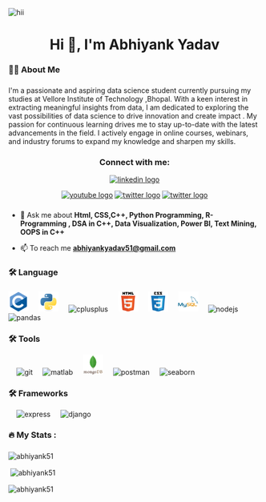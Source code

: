 ![hii](https://github.com/Abhiyank51/Abhiyank_Yadav/blob/main/Banner.png)



<h1 align="center">Hi 👋, I'm Abhiyank Yadav</h1>

###

<h3 align="left">👩‍💻  About Me</h3>

###

<p align="left">I'm a passionate and aspiring data science student currently pursuing my studies at Vellore Institute of Technology ,Bhopal. With a keen interest in extracting meaningful insights from data, I am dedicated to exploring the vast possibilities of data science to drive innovation and create impact . My passion for continuous learning drives me to stay up-to-date with the latest advancements in the field. I actively engage in online courses, webinars, and industry forums to expand my knowledge and sharpen my skills.</p>
  
###

<div align="center">
  <h3 align="center">Connect with me:</h3>
  <a href ="https://www.linkedin.com/in/abhiyank-yadav-440b33251" target="blank"> <img src="https://img.shields.io/static/v1?message=LinkedIn&logo=linkedin&label=&color=0077B5&logoColor=white&labelColor=&style=for-the-badge" height="25" alt="linkedin logo"  />
    
  <a href= "https://www.kaggle.com/abhiyankyadav" target="blank"><img src="https://img.shields.io/static/v1?message=Kaggle&logo=kaggle&label=&color=FF0000&logoColor=white&labelColor=&style=for-the-badge" height="25" alt="youtube logo"  /><a/>
  <a href="https://twitter.com/abhiyanky63468" target="blank"><img src="https://img.shields.io/static/v1?message=Twitter&logo=twitter&label=&color=1DA1F2&logoColor=white&labelColor=&style=for-the-badge" height="25" alt="twitter logo"  /></a>
  <a href="https://www.datacamp.com/portfolio/abhiyankyadav51" target="blank"><img src="https://img.shields.io/static/v1?message=DataCamp&logo=DataCamp&label=&color=1DA1F2&logoColor=white&labelColor=&style=for-the-badge" height="25" alt="twitter logo"  /></a>
</div>

###

- 💬 Ask me about **Html, CSS,C++, Python Programming, R- Programming , DSA in C++, Data Visualization, Power BI, Text Mining, OOPS in C++**

- 📫 To reach me **abhiyankyadav51@gmail.com**

<h3 align="left">🛠 Language </h3>

###
<div align="left">
  <img src="https://raw.githubusercontent.com/devicons/devicon/master/icons/c/c-original.svg" alt="c" width="40" height="40"  />

  <img width="12" />
  <img src="https://raw.githubusercontent.com/devicons/devicon/master/icons/python/python-original.svg" alt="python" width="40" height="40"  />
  
  <img width="12" />
  <img src="https://cdn.jsdelivr.net/gh/devicons/devicon/icons/cplusplus/cplusplus-original.svg" alt="cplusplus" width="40" height="40"  />
  
  <img width="12" />
  <img src="https://raw.githubusercontent.com/devicons/devicon/master/icons/html5/html5-original-wordmark.svg" alt="html5" width="40" height="40"/>
  
  <img width="12" />
  <img src="https://raw.githubusercontent.com/devicons/devicon/master/icons/css3/css3-original-wordmark.svg" alt="css3" width="40" height="40"  />
  
  <img width="12" />
  <img src="https://raw.githubusercontent.com/devicons/devicon/master/icons/mysql/mysql-original-wordmark.svg" alt="mysql" width="40" height="40"  />
  
  <img width="12" />
  <img src="https://cdn.jsdelivr.net/gh/devicons/devicon/icons/nodejs/nodejs-original.svg" alt="nodejs" width="40" height="40"  />
  
  
  <img width="12" />
  <img src="https://cdn.jsdelivr.net/gh/devicons/devicon/icons/pandas/pandas-original.svg" alt="pandas" width="40" height="40"  />
</div>





<div align="left">
<h3 align="left">🛠 Tools </h3>
  
  <img width="12" />
  <img src="https://www.vectorlogo.zone/logos/git-scm/git-scm-icon.svg" alt="git" width="40" height="40"  />
  
  <img width="12" />
  <img src="https://upload.wikimedia.org/wikipedia/commons/2/21/Matlab_Logo.png" alt="matlab" width="40" height="40" />
  
  <img width="12" />
  <img src="https://raw.githubusercontent.com/devicons/devicon/master/icons/mongodb/mongodb-original-wordmark.svg" alt="mongodb" width="40" height="40"  />

  <img width ="12" />
 <img src="https://www.vectorlogo.zone/logos/getpostman/getpostman-icon.svg" alt="postman" width="40" height="40"/>

   <img width ="12" />
 <img src="https://seaborn.pydata.org/_images/logo-mark-lightbg.svg" alt="seaborn" width="40" height="40"/> </a> </p>
</div>

###

<div align="left">
<h3 align="left">🛠 Frameworks </h3>
  
  <img width ="12" />
  <img src="https://cdn.jsdelivr.net/gh/devicons/devicon/icons/express/express-original.svg"
  alt="express" width="40" height="40"/> </a>
 
  <img width ="12" />          
 <img src="https://cdn.jsdelivr.net/gh/devicons/devicon/icons/django/django-plain.svg"  alt="django" width="40" height="40"/>
</div>

<h3 align="left">🔥   My Stats :</h3>

###

<p><img align="center" src="https://github-readme-stats.vercel.app/api/top-langs?username=abhiyank51&show_icons=true&locale=en&layout=compact" alt="abhiyank51" /></p>

<p>&nbsp;<img align="center" src="https://github-readme-stats.vercel.app/api?username=abhiyank51&show_icons=true&locale=en" alt="abhiyank51" /></p>

<p><img align="center" src="https://github-readme-streak-stats.herokuapp.com/?user=abhiyank51&" alt="abhiyank51" /></p>

###
